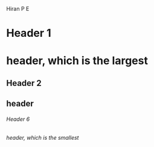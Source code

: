 Hiran P E 
# Header 1<h1> header, which is the largest
## Header 2<h2> header
###### Header 6<h6> header, which is the smallest
